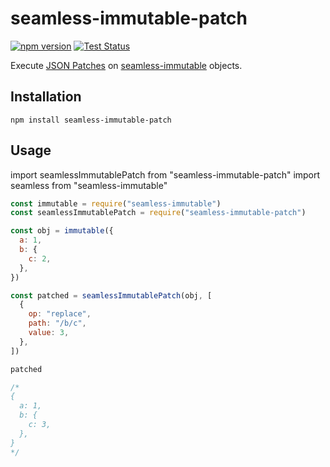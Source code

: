 # seamless-immutable-patch

[![npm version](https://badge.fury.io/js/seamless-immutable-patch.svg)](https://badge.fury.io/js/seamless-immutable-patch)
[![Test Status](https://github.com/UniversalDataTool/seamless-immutable-patch/workflows/Release/badge.svg)](https://github.com/UniversalDataTool/seamless-immutable-patch/actions)

Execute [JSON Patches](https://tools.ietf.org/html/rfc6902#section-4.5) on [seamless-immutable]() objects.

## Installation

`npm install seamless-immutable-patch`

## Usage

import seamlessImmutablePatch from "seamless-immutable-patch"
import seamless from "seamless-immutable"

```javascript
const immutable = require("seamless-immutable")
const seamlessImmutablePatch = require("seamless-immutable-patch")

const obj = immutable({
  a: 1,
  b: {
    c: 2,
  },
})

const patched = seamlessImmutablePatch(obj, [
  {
    op: "replace",
    path: "/b/c",
    value: 3,
  },
])

patched

/*
{
  a: 1,
  b: {
    c: 3,
  },
}
*/
```
